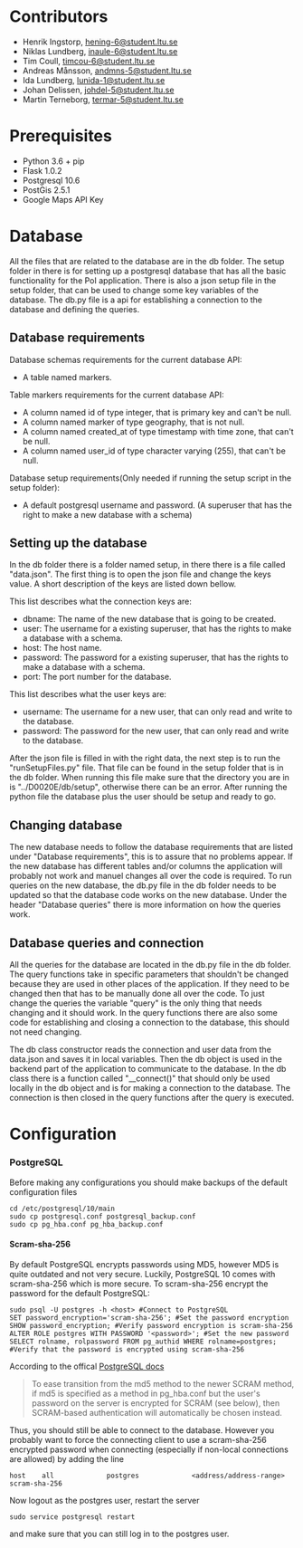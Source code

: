 # Contributors
* Henrik Ingstorp, hening-6@student.ltu.se
* Niklas Lundberg, inaule-6@student.ltu.se
* Tim Coull, timcou-6@student.ltu.se
* Andreas Månsson, andmns-5@student.ltu.se
* Ida Lundberg, lunida-1@student.ltu.se
* Johan Delissen, johdel-5@student.ltu.se
* Martin Terneborg, termar-5@student.ltu.se

# Prerequisites
* Python 3.6 + pip
* Flask 1.0.2
* Postgresql 10.6
* PostGis 2.5.1
* Google Maps API Key

# Database 
All the files that are related to the database are in the db folder. The setup folder in there is for setting up a postgresql database that has all the basic functionality for the PoI application. There is also a json setup file in the setup folder, that can be used to change some key variables of the database. The db.py file is a api for establishing a connection to the database and defining the queries.

## Database requirements
Database schemas requirements for the current database API:
* A table named markers.

Table markers requirements for the current database API:
* A column named id of type integer, that is primary key and can't be null.
* A column named marker of type geography, that is not null.
* A column named created_at of type timestamp with time zone, that can't be null.
* A column named user_id of type character varying (255), that can't be null.

Database setup requirements(Only needed if running the setup script in the setup folder):
* A default postgresql username and password. (A superuser that has the right to make a new database with a schema)

## Setting up the database
In the db folder there is a folder named setup, in there there is a file called "data.json". The first thing is to open the json file and change the keys value. A short description of the keys are listed down bellow.

This list describes what the connection keys are:
* dbname: The name of the new database that is going to be created.
* user: The username for a existing superuser, that has the rights to make a database with a schema.
* host: The host name.
* password: The password for a existing superuser, that has the rights to make a database with a schema.
* port: The port number for the database.

This list describes what the user keys are:
* username: The username for a new user, that can only read and write to the database.
* password: The password for the new user, that can only read and write to the database.

After the json file is filled in with the right data, the next step is to run the "runSetupFiles.py" file. That file can be found in the setup folder that is in the db folder. When running this file make sure that the directory you are in is "../D0020E/db/setup", otherwise there can be an error. After running the python file the database plus the user should be setup and ready to go.

## Changing database
The new database needs to follow the database requirements that are listed under "Database requirements", this is to assure that no problems appear. If the new database has different tables and/or columns the application will probably not work and manuel changes all over the code is required. To run queries on the new database, the db.py file in the db folder needs to be updated so that the database code works on the new database. Under the header "Database queries" there is more information on how the queries work.

## Database queries and connection
All the queries for the database are located in the db.py file in the db folder. The query functions take in specific parameters that shouldn't be changed because they are used in other places of the application. If they need to be changed then that has to be manually done all over the code. To just change the queries the variable "query" is the only thing that needs changing and it should work. In the query functions there are also some code for establishing and closing a connection to the database, this should not need changing.

The db class constructor reads the connection and user data from the data.json and saves it in local variables. Then the db object is used in the backend part of the application to communicate to the database. In the db class there is a function called "__connect()"  that should only be used locally in the db object and is for making a connection to the database. The connection is then closed in the query functions after the query is executed.

# Configuration

### PostgreSQL
Before making any configurations you should make backups of the default configuration files
```
cd /etc/postgresql/10/main
sudo cp postgresql.conf postgresql_backup.conf
sudo cp pg_hba.conf pg_hba_backup.conf
```
#### Scram-sha-256
By default PostgreSQL encrypts passwords using MD5, however MD5 is quite outdated and not very secure. Luckily, PostgreSQL 10 comes with scram-sha-256 which is more secure.
To scram-sha-256 encrypt the password for the default PostgreSQL:
```
sudo psql -U postgres -h <host> #Connect to PostgreSQL
SET password_encryption='scram-sha-256'; #Set the password encryption
SHOW password_encryption; #Verify password encryption is scram-sha-256
ALTER ROLE postgres WITH PASSWORD '<password>'; #Set the new password
SELECT rolname, rolpassword FROM pg_authid WHERE rolname=postgres; #Verify that the password is encrypted using scram-sha-256
```
According to the offical [PostgreSQL docs](https://www.postgresql.org/docs/10/auth-methods.html#AUTH-PASSWORD)
>To ease transition from the md5 method to the newer SCRAM method, if md5 is specified as a method in pg_hba.conf but the user's password on the server is encrypted for SCRAM (see below), then SCRAM-based authentication will automatically be chosen instead.

Thus, you should still be able to connect to the database. However you probably want to force the connecting client to use a scram-sha-256 encrypted password when connecting (especially if non-local connections are allowed) by adding the line
```
host    all             postgres             <address/address-range>            scram-sha-256
```
Now logout as the postgres user, restart the server
```
sudo service postgresql restart
```
and make sure that you can still log in to the postgres user.
